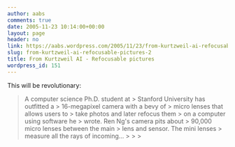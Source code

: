 ```yaml
---
author: aabs
comments: true
date: 2005-11-23 10:14:00+00:00
layout: page
header: no
link: https://aabs.wordpress.com/2005/11/23/from-kurtzweil-ai-refocusable-pictures-2/
slug: from-kurtzweil-ai-refocusable-pictures-2
title: From Kurtzweil AI - Refocusable pictures
wordpress_id: 151
---
```


This will be revolutionary:


<blockquote>A computer science Ph.D. student at
>     Stanford University has outfitted a
>     16-megapixel camera with a bevy of
>     micro lenses that allows users to
>     take photos and later refocus them
>     on a computer using software he
>     wrote. Ren Ng's camera pits about
>     90,000 micro lenses between the main
>     lens and sensor. The mini lenses
>     measure all the rays of incoming...
>     
> 
> </blockquote>
